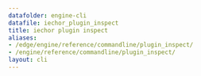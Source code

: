 ```yaml
---
datafolder: engine-cli
datafile: iechor_plugin_inspect
title: iechor plugin inspect
aliases:
- /edge/engine/reference/commandline/plugin_inspect/
- /engine/reference/commandline/plugin_inspect/
layout: cli
---
```


<!--
This page is automatically generated from iEchor's source code. If you want to
suggest a change to the text that appears here, open a ticket or pull request
in the source repository on GitHub:

https://github.com/iechor/cli
-->
